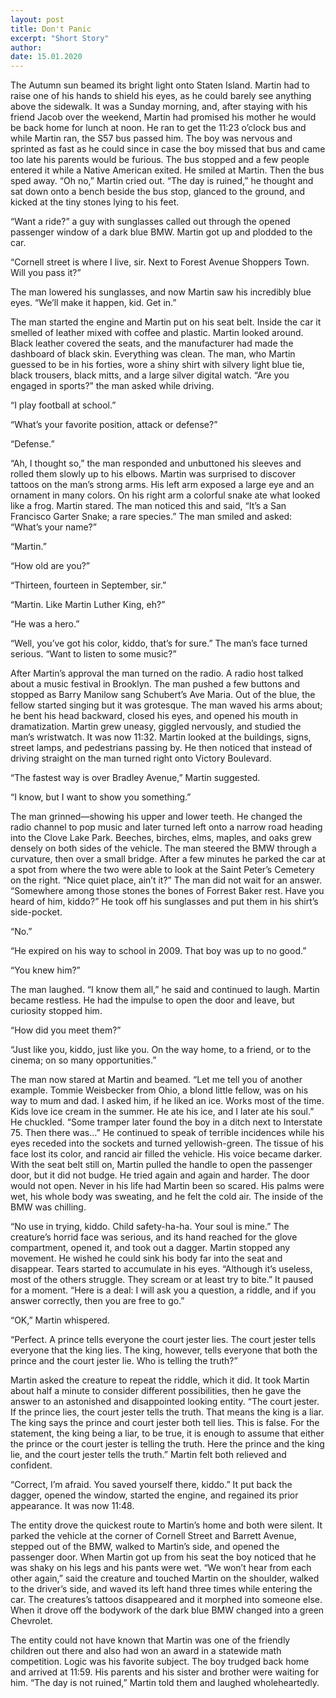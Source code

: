 ```yaml
---
layout: post
title: Don't Panic
excerpt: "Short Story"
author:
date: 15.01.2020
---
```


The Autumn sun beamed its bright light onto Staten Island. Martin had to raise one of his hands to shield his eyes, as he could barely see anything above the sidewalk. It was a Sunday morning, and, after staying with his friend Jacob over the weekend, Martin had promised his mother he would be back home for lunch at noon. He ran to get the 11:23 o’clock bus and while Martin ran, the S57 bus passed him. The boy was nervous and sprinted as fast as he could since in case the boy missed that bus and came too late his parents would be furious. The bus stopped and a few people entered it while a Native American exited. He smiled at Martin. Then the bus sped away. “Oh no,” Martin cried out. “The day is ruined,” he thought and sat down onto a bench beside the bus stop, glanced to the ground, and kicked at the tiny stones lying to his feet.

“Want a ride?” a guy with sunglasses called out through the opened passenger window of a dark blue BMW. Martin got up and plodded to the car. 

“Cornell street is where I live, sir. Next to Forest Avenue Shoppers Town. Will you pass it?” 

The man lowered his sunglasses, and now Martin saw his incredibly blue eyes. “We’ll make it happen, kid. Get in.” 

The man started the engine and Martin put on his seat belt. Inside the car it smelled of leather mixed with coffee and plastic. Martin looked around. Black leather covered the seats, and the manufacturer had made the dashboard of black skin. Everything was clean. The man, who Martin guessed to be in his forties, wore a shiny shirt with silvery light blue tie, black trousers, black mitts, and a large silver digital watch. “Are you engaged in sports?” the man asked while driving.

“I play football at school.”

“What’s your favorite position, attack or defense?”

“Defense.”

“Ah, I thought so,” the man responded and unbuttoned his sleeves and rolled them slowly up to his elbows. Martin was surprised to discover tattoos on the man’s strong arms. His left arm exposed a large eye and an ornament in many colors. On his right arm a colorful snake ate what looked like a frog. Martin stared. The man noticed this and said, “It’s a San Francisco Garter Snake; a rare species.” The man smiled and asked: “What’s your name?” 

“Martin.”

“How old are you?”

“Thirteen, fourteen in September, sir.”

“Martin. Like Martin Luther King, eh?”

“He was a hero.”

“Well, you’ve got his color, kiddo, that’s for sure.” The man’s face turned serious. “Want to listen to some music?” 

After Martin’s approval the man turned on the radio. A radio host talked about a music festival in Brooklyn. The man pushed a few buttons and stopped as Barry Manilow sang Schubert’s Ave Maria. Out of the blue, the fellow started singing but it was grotesque. The man waved his arms about; he bent his head backward, closed his eyes, and opened his mouth in dramatization. Martin grew uneasy, giggled nervously, and studied the man’s wristwatch. It was now 11:32. Martin looked at the buildings, signs, street lamps, and pedestrians passing by. He then noticed that instead of driving straight on the man turned right onto Victory Boulevard. 

“The fastest way is over Bradley Avenue,” Martin suggested.

“I know, but I want to show you something.” 

The man grinned—showing his upper and lower teeth. He changed the radio channel to pop music and later turned left onto a narrow road heading into the Clove Lake Park. Beeches, birches, elms, maples, and oaks grew densely on both sides of the vehicle. The man steered the BMW through a curvature, then over a small bridge. After a few minutes he parked the car at a spot from where the two were able to look at the Saint Peter’s Cemetery on the right. “Nice quiet place, ain’t it?” The man did not wait for an answer. “Somewhere among those stones the bones of Forrest Baker rest. Have you heard of him, kiddo?” He took off his sunglasses and put them in his shirt’s side-pocket.

“No.”

“He expired on his way to school in 2009. That boy was up to no good.”

“You knew him?” 

The man laughed. “I know them all,” he said and continued to laugh. Martin became restless. He had the impulse to open the door and leave, but curiosity stopped him. 

“How did you meet them?”

“Just like you, kiddo, just like you. On the way home, to a friend, or to the cinema; on so many opportunities.” 

The man now stared at Martin and beamed. “Let me tell you of another example. Tommie Weisbecker from Ohio, a blond little fellow, was on his way to mum and dad. I asked him, if he liked an ice. Works most of the time. Kids love ice cream in the summer. He ate his ice, and I later ate his soul.” He chuckled.  “Some tramper later found the boy in a ditch next to Interstate 75. Then there was…” He continued to speak of terrible incidences while his eyes receded into the sockets and turned yellowish-green. The tissue of his face lost its color, and rancid air filled the vehicle. His voice became darker. With the seat belt still on, Martin pulled the handle to open the passenger door, but it did not budge. He tried again and again and harder. The door would not open. Never in his life had Martin been so scared. His palms were wet, his whole body was sweating, and he felt the cold air. The inside of the BMW was chilling.

“No use in trying, kiddo. Child safety-ha-ha. Your soul is mine.” The creature’s horrid face was serious, and its hand reached for the glove compartment, opened it, and took out a dagger. Martin stopped any movement. He wished he could sink his body far into the seat and disappear. Tears started to accumulate in his eyes. “Although it’s useless, most of the others struggle. They scream or at least try to bite.” It paused for a moment. “Here is a deal: I will ask you a question, a riddle, and if you answer correctly, then you are free to go.” 

“OK,” Martin whispered.

“Perfect. A prince tells everyone the court jester lies. The court jester tells everyone that the king lies. The king, however, tells everyone that both the prince and the court jester lie. Who is telling the truth?” 

Martin asked the creature to repeat the riddle, which it did. It took Martin about half a minute to consider different possibilities, then he gave the answer to an astonished and disappointed looking entity. 
“The court jester. If the prince lies, the court jester tells the truth. That means the king is a liar. The king says the prince and court jester both tell lies. This is false. For the statement, the king being a liar, to be true, it is enough to assume that either the prince or the court jester is telling the truth. Here the prince and the king lie, and the court jester tells the truth.” Martin felt both relieved and confident. 

“Correct, I’m afraid. You saved yourself there, kiddo.” It put back the dagger, opened the window, started the engine, and regained its prior appearance. It was now 11:48.

The entity drove the quickest route to Martin’s home and both were silent. It parked the vehicle at the corner of Cornell Street and Barrett Avenue, stepped out of the BMW, walked to Martin’s side, and opened the passenger door. When Martin got up from his seat the boy noticed that he was shaky on his legs and his pants were wet. “We won’t hear from each other again,” said the creature and touched Martin on the shoulder, walked to the driver’s side, and waved its left hand three times while entering the car. The creatures’s tattoos disappeared and it morphed into someone else. When it drove off the bodywork of the dark blue BMW changed into a green Chevrolet. 

The entity could not have known that Martin was one of the friendly children out there and also had won an award in a statewide math competition. Logic was his favorite subject. The boy trudged back home and arrived at 11:59. His parents and his sister and brother were waiting for him. “The day is not ruined,” Martin told them and laughed wholeheartedly.